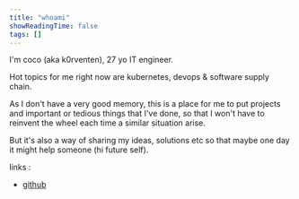 ```yaml
---
title: "whoami"
showReadingTime: false
tags: []
---
```


I'm coco (aka k0rventen), 27 yo IT engineer.

Hot topics for me right now are kubernetes, devops & software supply chain.

As I don't have a very good memory, this is a place for me to put projects and important or tedious things that I've done, so that I won't have to reinvent the wheel each time a similar situation arise.

But it's also a way of sharing my ideas, solutions etc so that maybe one day it might help someone (hi future self).


links :
- [github](https://github.com/k0rventen)
